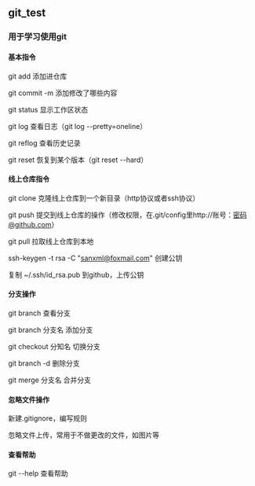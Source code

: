 ## git_test
### 用于学习使用git


#### 基本指令

git add 添加进仓库

git commit -m 添加修改了哪些内容

git status 显示工作区状态

git log 查看日志（git log --pretty=oneline）

git reflog 查看历史记录

git reset 恢复到某个版本（git reset --hard）


#### 线上仓库指令

git clone 克隆线上仓库到一个新目录（http协议或者ssh协议）

git push 提交到线上仓库的操作（修改权限，在.git/config里http://账号：密码@github.com）

git pull 拉取线上仓库到本地

ssh-keygen -t rsa -C "sanxml@foxmail.com" 创建公钥

复制 ~/.ssh/id_rsa.pub 到github，上传公钥


#### 分支操作

git branch 查看分支

git branch 分支名 添加分支

git checkout 分知名 切换分支

git branch -d 删除分支

git merge 分支名 合并分支


#### 忽略文件操作

新建.gitignore，编写规则

忽略文件上传，常用于不做更改的文件，如图片等

#### 查看帮助

git --help 查看帮助
